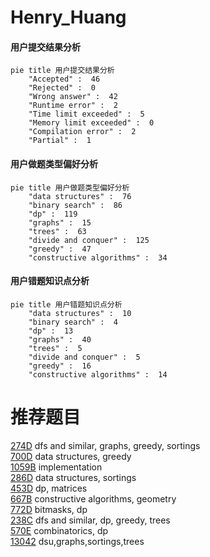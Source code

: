# Henry_Huang

<!-- tabs:start -->



#### **用户提交结果分析**

```mermaid
pie title 用户提交结果分析
    "Accepted" :  46
    "Rejected" :  0
    "Wrong answer" :  42
    "Runtime error" :  2
    "Time limit exceeded" :  5
    "Memory limit exceeded" :  0
    "Compilation error" :  2
    "Partial" :  1
```

#### **用户做题类型偏好分析**

```mermaid
pie title 用户做题类型偏好分析
    "data structures" :  76
    "binary search" :  86
    "dp" :  119
    "graphs" :  15
    "trees" :  63
    "divide and conquer" :  125
    "greedy" :  47
    "constructive algorithms" :  34
```
#### **用户错题知识点分析**

```mermaid
pie title 用户错题知识点分析
    "data structures" :  10
    "binary search" :  4
    "dp" :  13
    "graphs" :  40
    "trees" :  5
    "divide and conquer" :  5
    "greedy" :  16
    "constructive algorithms" :  14
```



<!-- tabs:end -->
# 推荐题目
[274D](https://codeforces.com/contest/274/problem/D)		dfs and similar,
                        graphs,
                        greedy,
                        sortings		  
[700D](https://codeforces.com/contest/700/problem/D)		data structures,
                        greedy		  
[1059B](https://codeforces.com/contest/1059/problem/B)		implementation		  
[286D](https://codeforces.com/contest/286/problem/D)		data structures,
                        sortings		  
[453D](https://codeforces.com/contest/453/problem/D)		dp,
                        matrices		  
[667B](https://codeforces.com/contest/667/problem/B)		constructive algorithms,
                        geometry		  
[772D](https://codeforces.com/contest/772/problem/D)		bitmasks,
                        dp		  
[238C](https://codeforces.com/contest/238/problem/C)		dfs and similar,
                        dp,
                        greedy,
                        trees		  
[570E](https://codeforces.com/contest/570/problem/E)		combinatorics,
                        dp		  
[13042](https://codeforces.com/contest/1304/problem/2)		dsu,graphs,sortings,trees		  
